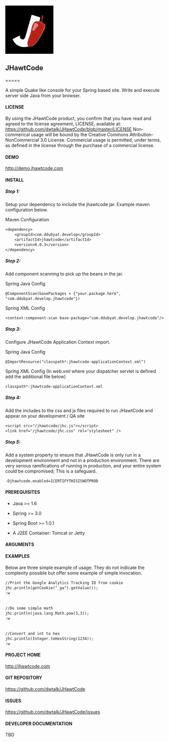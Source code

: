![alt text](https://raw.githubusercontent.com/dwtalk/JHawtCode/gh-pages/apple-touch-icon-152x152.png "JHawtCode - Enable Spring God Mode")

## JHawtCode
=====

A simple Quake like console for your Spring based site. Write and execute server side Java from your browser.

#### LICENSE

By using the JHawtCode product, you confirm that you have read and agreed to the license agreement, LICENSE, available at: https://github.com/dwtalk/JHawtCode/blob/master/LICENSE
Non-commerical usage will be bound by the Creative Commons Attribution-NonCommercial 3.0 License.
Commercial usage is permitted, under terms, as defined in the license through the purchase of a commercial license.

#### DEMO

http://demo.jhawtcode.com

#### INSTALL

##### Step 1:
Setup your dependency to include the jhawtcode jar. Example maven configuration below.

Maven Configuration
```
<dependency>
	<groupId>com.ddubyat.develop</groupId>
	<artifactId>jhawtcode</artifactId>
	<version>0.0.3</version>
</dependency>
```

##### Step 2:
Add component scanning to pick up the beans in the jar.

Spring Java Config
```
@ComponentScan(basePackages = {"your.package.here", "com.ddubyat.develop.jhawtcode"})
```

Spring XML Config
```
<context:component-scan base-package="com.ddubyat.develop.jhawtcode"/>
```

##### Step 3:
Configure JHawtCode Application Context import.

Spring Java Config
```
@ImportResource("classpath*:jhawtcode-applicationContext.xml")
```

Spring XML Config (In web.xml where your dispatcher servlet is defined add the additional file below)
```
classpath*:jhawtcode-applicationContext.xml
```

##### Step 4:
Add the includes to the css and js files required to run JHawtCode and appear on your development / QA site

```
<script src="/jhawtcode/jhc.js"></script>
<link href="/jhawtcode/jhc.css" rel="stylesheet" />
```

##### Step 5:
Add a system property to ensure that JHawtCode is only run in a development environment and not in a production environment. There are very serious ramifications of running in production, and your entire system could be compromised; This is a safeguard.

```
-Djhawtcode.enabled=ICERTIFYTHISISNOTPROD

```

#### PREREQUISITES

- Java >= 1.6

- Spring >= 3.0
- Spring Boot >= 1.0.1

- A J2EE Container:  Tomcat or Jetty

#### ARGUMENTS


#### EXAMPLES
Below are three simple example of usage. They do not indicate the complexity possible but offer some example of simple invocation.

```
//Print the Google Analytics Tracking ID from cookie
jhc.println(getCookie("_ga").getValue());
:w


//Do some simple math
jhc.println(java.lang.Math.pow(3,3));
:w


//Convert and int to hex
jhc.println(Integer.toHexString(1234));
:w
```

#### PROJECT HOME

http://jhawtcode.com

#### GIT REPOSITORY

https://github.com/dwtalk/JHawtCode

#### ISSUES

https://github.com/dwtalk/JHawtCode/issues

#### DEVELOPER DOCUMENTATION

TBD
